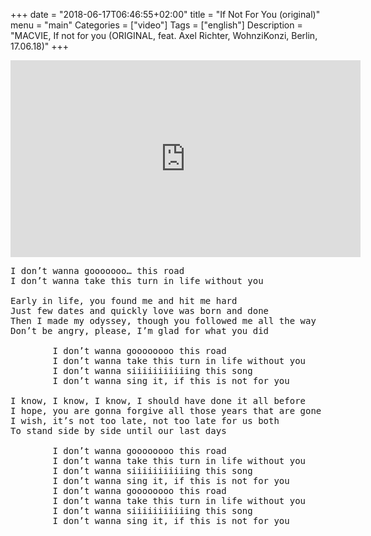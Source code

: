 +++
date = "2018-06-17T06:46:55+02:00"
title = "If Not For You (original)"
menu = "main"
Categories = ["video"]
Tags = ["english"]
Description = "MACVIE, If not for you (ORIGINAL, feat. Axel Richter, WohnziKonzi, Berlin, 17.06.18)"
+++


<iframe width="560" height="315" src="https://www.youtube.com/embed/7jmZ5fqDQhA?rel=0" frameborder="0" gesture="media" allow="encrypted-media" allowfullscreen></iframe>


<pre>
I don’t wanna gooooooo… this road
I don’t wanna take this turn in life without you

Early in life, you found me and hit me hard
Just few dates and quickly love was born and done
Then I made my odyssey, though you followed me all the way
Don’t be angry, please, I’m glad for what you did

&#09;I don’t wanna goooooooo this road
&#09;I don’t wanna take this turn in life without you
&#09;I don’t wanna siiiiiiiiiiing this song
&#09;I don’t wanna sing it, if this is not for you

I know, I know, I know, I should have done it all before
I hope, you are gonna forgive all those years that are gone
I wish, it’s not too late, not too late for us both
To stand side by side until our last days

&#09;I don’t wanna goooooooo this road
&#09;I don’t wanna take this turn in life without you
&#09;I don’t wanna siiiiiiiiiiing this song
&#09;I don’t wanna sing it, if this is not for you
&#09;I don’t wanna goooooooo this road
&#09;I don’t wanna take this turn in life without you
&#09;I don’t wanna siiiiiiiiiiing this song
&#09;I don’t wanna sing it, if this is not for you
</pre>